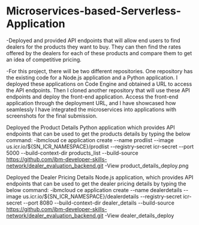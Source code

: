 # Microservices-based-Serverless-Application

-Deployed and provided API endpoints that will allow end users to find dealers for the products they want to buy. They can then find the rates offered by the dealers for each of these products and compare them to get an idea of competitive pricing.

-For this project, there will be two different repositories. One repository has the existing code for a Node.js application and a Python application. I deployed these applications on Code Engine and obtained a URL to access the API endpoints. Then I cloned another repository that will use these API endpoints and deploy the front-end application. Access the front-end application through the deployment URL, and I have showcased how seamlessly I have integrated the microservices into applications with screenshots for the final submission.

Deployed the Product Details Python application which provides API endpoints that can be used to get the products details by typing the below command:
-ibmcloud ce application create --name prodlist --image us.icr.io/${SN_ICR_NAMESPACE}/prodlist --registry-secret icr-secret --port 5000 --build-context-dir products_list --build-source https://github.com/ibm-developer-skills-network/dealer_evaluation_backend.git
-View product_details_deploy.png

Deployed the Dealer Pricing Details Node.js application, which provides API endpoints that can be used to get the dealer pricing details by typing the below command:
-ibmcloud ce application create --name dealerdetails --image us.icr.io/${SN_ICR_NAMESPACE}/dealerdetails --registry-secret icr-secret --port 8080 --build-context-dir dealer_details --build-source https://github.com/ibm-developer-skills-network/dealer_evaluation_backend.git
-View dealer_details_deploy

